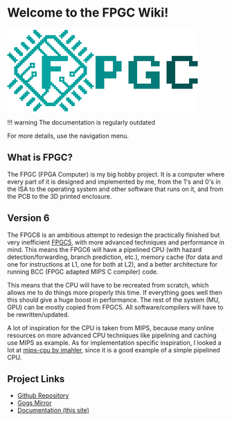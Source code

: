 # Welcome to the FPGC Wiki!

[![FPGC Logo](images/logo_big_alpha.png)](https://www.github.com/b4rt-dev/fpgc6)


!!! warning
    The documentation is regularly outdated

For more details, use the navigation menu.

## What is FPGC?
The FPGC (FPGA Computer) is my big hobby project. It is a computer where every part of it is designed and implemented by me, from the 1's and 0's in the ISA to the operating system and other software that runs on it, and from the PCB to the 3D printed enclosure.

## Version 6
The FPGC6 is an ambitious attempt to redesign the practically finished but very inefficient [FPGC5](https://github.com/b4rt-dev/FPGC5), with more advanced techniques and performance in mind. This means the FPGC6 will have a pipelined CPU (with hazard detection/forwarding, branch prediction, etc.), memory cache (for data and one for instructions at L1, one for both at L2), and a better architecture for running BCC (FPGC adapted MIPS C compiler) code.

This means that the CPU will have to be recreated from scratch, which allows me to do things more properly this time. If everything goes well then this should give a huge boost in performance. The rest of the system (MU, GPU) can be mostly copied from FPGC5. All software/compilers will have to be rewritten/updated.

A lot of inspiration for the CPU is taken from MIPS, because many online resources on more advanced CPU techniques like pipelining and caching use MIPS as example. As for implementation specific inspiration, I looked a lot at [mips-cpu by jmahler](https://github.com/jmahler/mips-cpu), since it is a good example of a simple pipelined CPU.

## Project Links
- [Github Repository](https://www.github.com/b4rt-dev/FPGC6)
- [Gogs Mirror](https://www.b4rt.nl/git/bart/FPGC6-mirror)
- [Documentation (this site)](https://www.b4rt.nl/fpgc)